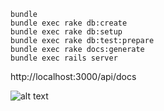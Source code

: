 ````
bundle
bundle exec rake db:create
bundle exec rake db:setup
bundle exec rake db:test:prepare
bundle exec rake docs:generate
bundle exec rails server
````

http://localhost:3000/api/docs

![alt text](https://raw.githubusercontent.com/amolpujari/api/branch/master/example.png)
